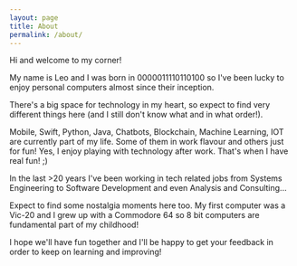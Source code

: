 ```yaml
---
layout: page
title: About
permalink: /about/
---
```


Hi and welcome to my corner!

My name is Leo and I was born in 0000011110110100 so I've been lucky to enjoy personal computers almost since their inception.

There's a big space for technology in my heart, so expect to find very different things here (and I still don't know what and in what order!). 

Mobile, Swift, Python, Java, Chatbots, Blockchain, Machine Learning, IOT are currently part of my life. Some of them in work flavour and others just for fun! Yes, I enjoy playing with technology after work. That's when I have real fun! ;)

In the last >20 years I've been working in tech related jobs from Systems Engineering to Software Development and even Analysis and Consulting...
  
Expect to find some nostalgia moments here too. My first computer was a Vic-20 and I grew up with a Commodore 64 so 8 bit computers are fundamental part of my childhood!

I hope we'll have fun together and I'll be happy to get your feedback in order to keep on learning and improving!
